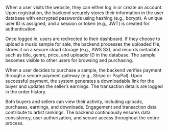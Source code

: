 When a user visits the website, they can either log in or create an account. Upon registration, the backend securely stores their information in the user database with encrypted passwords using hashing (e.g., bcrypt). A unique user ID is assigned, and a session or token (e.g., JWT) is created for authentication.

Once logged in, users are redirected to their dashboard. If they choose to upload a music sample for sale, the backend processes the uploaded file, stores it on a secure cloud storage (e.g., AWS S3), and records metadata such as title, genre, price, and uploader ID in the database. The sample becomes visible to other users for browsing and purchasing.

When a user decides to purchase a sample, the backend verifies payment through a secure payment gateway (e.g., Stripe or PayPal). Upon successful payment, the system generates a downloadable link for the buyer and updates the seller’s earnings. The transaction details are logged in the order history.

Both buyers and sellers can view their activity, including uploads, purchases, earnings, and downloads. Engagement and transaction data contribute to artist rankings. The backend continuously ensures data consistency, user authorization, and secure access throughout the entire process.
